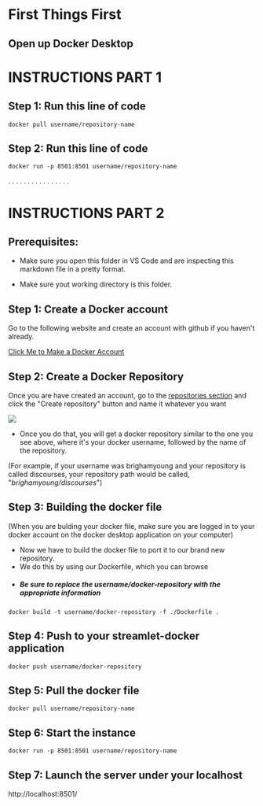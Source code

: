 # First Things First
## Open up Docker Desktop

# INSTRUCTIONS PART 1

## Step 1: Run this line of code

```docker pull username/repository-name```

## Step 2: Run this line of code

```docker run -p 8501:8501 username/repository-name```

.
.
.
.
.
.
.
.
.
.
.
.
.
.
.
.   

# INSTRUCTIONS PART 2

## Prerequisites:

 - Make sure you open this folder in VS Code and are inspecting this markdown file in a pretty format.

 - Make sure yout working directory is this folder. 

## Step 1: Create a Docker account

Go to the following website and create an account with github if you haven't already.

[Click Me to Make a Docker Account](https://hub.docker.com/)


## Step 2: Create a Docker Repository

Once you are have created an account, go to the [repositories section](https://hub.docker.com/repositories/) and click the "Create repository" button and name it whatever you want

![](./images/create_repo.png)

- Once you do that, you will get a docker repository similar to the one you see above, where it's your docker username, followed by the name of the repository.

(For example, if your username was brighamyoung and your repository is called discourses, your repository path would be called, "*brighamyoung/discourses*")

## Step 3: Building the docker file

(When you are bulding your docker file, make sure you are logged in to your docker account on the docker desktop application on your computer)

-  Now we have to build the docker file to port it to our brand new repository.
-  We do this by using our Dockerfile, which you can browse
- ##### Be sure to replace the username/docker-repository with the appropriate information 

```docker build -t username/docker-repository -f ./Dockerfile .```

## Step 4: Push to your streamlet-docker application
```docker push username/docker-repository```

## Step 5: Pull the docker file
```docker pull username/repository-name```

## Step 6: Start the instance
```docker run -p 8501:8501 username/repository-name```

## Step 7: Launch the server under your localhost
http://localhost:8501/